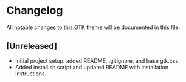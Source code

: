 # Changelog

All notable changes to this GTK theme will be documented in this file.

## [Unreleased]

- Initial project setup: added README, .gitignore, and base gtk.css.
- Added install.sh script and updated README with installation instructions.
